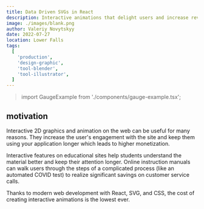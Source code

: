 ```yaml
---
title: Data Driven SVGs in React
description: Interactive animations that delight users and increase revenue
image: ./images/blank.png
author: Valeriy Novytskyy
date: 2022-07-27
location: Lower Falls
tags:
  [
    'production',
    'design-graphic',
    'tool-blender',
    'tool-illustrator',
  ]
---
```


>import GaugeExample from './components/gauge-example.tsx';

## motivation

Interactive 2D graphics and animation on the web can be useful for many reasons. They increase the user's engagement with the site and keep them using your application longer which leads to higher monetization. 

Interactive features on educational sites help students understand the material better and keep their attention longer. Online instruction manuals can walk users through the steps of a complicated process (like an automated COVID test) to realize significant savings on customer service calls.

Thanks to modern web development with React, SVG, and CSS, the cost of creating interactive animations is the lowest ever.

